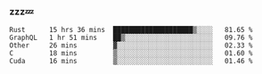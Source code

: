 ### zzz💤

<!--
**ArberSephirotheca/ArberSephirotheca** is a ✨ _special_ ✨ repository because its `README.md` (this file) appears on your GitHub profile.

Here are some ideas to get you started:

- 🌱 I’m currently learning Rust, Distributed System, and Database.
- 😄 Pronouns: He/Him
-->

<!--START_SECTION:waka-->
```text
Rust      15 hrs 36 mins  ████████████████████▒░░░░   81.65 % 
GraphQL   1 hr 51 mins    ██▒░░░░░░░░░░░░░░░░░░░░░░   09.76 % 
Other     26 mins         ▓░░░░░░░░░░░░░░░░░░░░░░░░   02.33 % 
C         18 mins         ▒░░░░░░░░░░░░░░░░░░░░░░░░   01.60 % 
Cuda      16 mins         ▒░░░░░░░░░░░░░░░░░░░░░░░░   01.46 % 
```
<!--END_SECTION:waka-->
